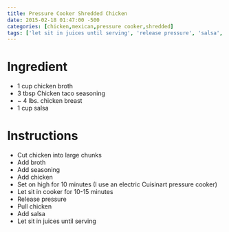 ```yaml
---
title: Pressure Cooker Shredded Chicken
date: 2015-02-18 01:47:00 -500
categories: [chicken,mexican,pressure cooker,shredded]
tags: ['let sit in juices until serving', 'release pressure', 'salsa', 'pull chicken', 'add chicken', 'let sit in cooker for 10-15 minutes', 'set on high for 10 minutes (i use an electric cuisinart pressure cooker)', 'cut chicken into large chunks', 'chicken broth', 'chicken breast', 'add salsa', 'add broth', 'chicken taco seasoning', 'add seasoning']
---
```


# Ingredient

-   1 cup chicken broth
-   3 tbsp Chicken taco seasoning
-   \~ 4 lbs. chicken breast
-   1 cup salsa



# Instructions

-   Cut chicken into large chunks
-   Add broth
-   Add seasoning
-   Add chicken
-   Set on high for 10 minutes (I use an electric Cuisinart pressure cooker)
-   Let sit in cooker for 10-15 minutes
-   Release pressure
-   Pull chicken
-   Add salsa
-   Let sit in juices until serving

